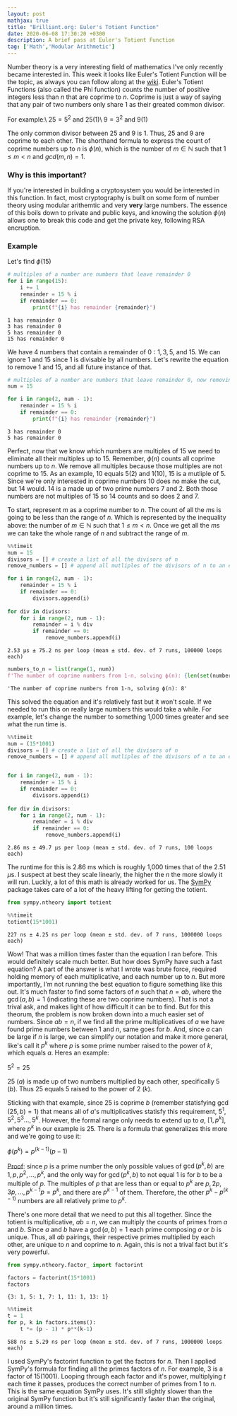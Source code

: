 ```yaml
---
layout: post
mathjax: true
title: "Brilliant.org: Euler's Totient Function"
date: 2020-06-08 17:30:20 +0300
description: A brief pass at Euler's Totient Function
tag: ['Math','Modular Arithmetic']
---
```

Number theory is a very interesting field of mathematics I've only recently became interested in. This week it looks like Euler's Totient Function will be the topic, as always you can follow along at the [wiki](https://brilliant.org/wiki/eulers-totient-function/). Euler's Totient Functions (also called the Phi function) counts the number of positive integers less than $n$ that are coprime to $n$. Coprime is just a way of saying that any pair of two numbers only share 1 as their greated common divisor.

For example:\\
$25 = 5^2$ and $25(1)$\\
$9 = 3^2$ and $9(1)$

The only common divisor between $25$ and $9$ is $1$. Thus, $25$ and $9$ are coprime to each other. The shorthand formula to express the count of coprime numbers up to $n$ is $\phi(n)$, which is the number of $m \in\mathbb{N}$ such that $1\leq m < n$ and $gcd(m,n) = 1$.

### Why is this important?
If you're interested in building a cryptosystem you would be interested in this function. In fact, most cryptography is built on some form of number theory using modular arithemtic and very __very__ large numbers. The essence of this boils down to private and public keys, and knowing the solution $\phi(n)$ allows one to break this code and get the private key, following RSA encruption.

### Example

Let's find $\phi(15)$


```python
# multiples of a number are numbers that leave remainder 0
for i in range(15):
    i += 1
    remainder = 15 % i
    if remainder == 0:
        print(f"{i} has remainder {remainder}")
```

    1 has remainder 0
    3 has remainder 0
    5 has remainder 0
    15 has remainder 0
    

We have 4 numbers that contain a remainder of $0: 1, 3, 5,$ and $15$. We can ignore $1$ and $15$ since $1$ is divisable by all numbers. Let's rewrite the equation to remove $1$ and $15$, and all future instance of that.


```python
# multiples of a number are numbers that leave remainder 0, now removing 1 and the last number
num = 15

for i in range(2, num - 1):
    remainder = 15 % i
    if remainder == 0:
        print(f"{i} has remainder {remainder}")
```

    3 has remainder 0
    5 has remainder 0
    

Perfect, now that we know which numbers are multiples of $15$ we need to eliminate all their multiples up to $15$. Remember, $\phi(n)$ counts all coprime numbers up to $n$. We remove all multiples because those multiples are not coprime to $15$. As an example, $10$ equals $5(2)$ and $1(10)$, $15$ is a mutliple of $5$. Since we're only interested in coprime numbers $10$ does no make the cut, but $14$ would. $14$ is a made up of two prime numbers $7$ and $2$. Both those numbers are not multiples of $15$ so $14$ counts and so does $2$ and $7$.

To start, represent $m$ as a coprime number to $n$. The count of all the $m$s is going to be less than the range of $n$. Which is represented by the inequality above: the number of $m \in\mathbb{N}$ such that $1\leq m < n$. Once we get all the $m$s we can take the whole range of $n$ and subtract the range of $m$.


```python
%%timeit
num = 15
divisors = [] # create a list of all the divisors of n
remove_numbers = [] # append all mutliples of the divisors of n to an emptry list

for i in range(2, num - 1):
    remainder = 15 % i
    if remainder == 0:
        divisors.append(i)
        
for div in divisors:
    for i in range(2, num - 1):
        remainder = i % div
        if remainder == 0:
            remove_numbers.append(i)
```

    2.53 µs ± 75.2 ns per loop (mean ± std. dev. of 7 runs, 100000 loops each)
    


```python
numbers_to_n = list(range(1, num))
f'The number of coprime numbers from 1-n, solving ϕ(n): {len(set(numbers_to_n) - set(remove_numbers))}'
```




    'The number of coprime numbers from 1-n, solving ϕ(n): 8'



This solved the equation and it's relatively fast but it won't scale. If we needed to run this on really large numbers this would take a while. For example, let's change the number to something 1,000 times greater and see what the run time is.


```python
%%timeit
num = (15*1001)
divisors = [] # create a list of all the divisors of n
remove_numbers = [] # append all mutliples of the divisors of n to an emptry list


for i in range(2, num - 1):
    remainder = 15 % i
    if remainder == 0:
        divisors.append(i)
        
for div in divisors:
    for i in range(2, num - 1):
        remainder = i % div
        if remainder == 0:
            remove_numbers.append(i)
```

    2.86 ms ± 49.7 µs per loop (mean ± std. dev. of 7 runs, 100 loops each)
    

The runtime for this is 2.86 ms which is roughly 1,000 times that of the 2.51 $\mu$s. I suspect at best they scale linearly, the higher the $n$ the more slowly it will run. Luckly, a lot of this math is already worked for us. The [SymPy](https://www.sympy.org/en/index.html) package takes care of a lot of the heavy lifting for getting the totient.


```python
from sympy.ntheory import totient
```


```python
%%timeit
totient(15*1001)
```

    227 ns ± 4.25 ns per loop (mean ± std. dev. of 7 runs, 1000000 loops each)
    

Wow! That was a million times faster than the equation I ran before. This would definitely scale much better. But how does SymPy have such a fast equation? A part of the answer is what I wrote was brute force, required holding memory of each multiplicative, and each number up to $n$. But more importantly, I'm not running the best equation to figure something like this out. It's much faster to find some factors of $n$ such that $n = ab$, where the $\gcd(a,b) = 1$ (indicating these are two coprime numbers). That is not a trival ask, and makes light of how difficult it can be to find. But for this theorum, the problem is now broken down into a much easier set of numbers. Since $ab = n$, if we find all the prime multiplicatives of $a$ we have found prime numbers between 1 and $n$, same goes for $b$. And, since $a$ can be large if $n$ is large, we can simplify our notation and make it more general, like's call it $p^k$ where $p$ is some prime number raised to the power of $k$, which equals $a$. Heres an example:

$5^{2} = 25$

$25$ ($a$) is made up of two numbers multiplied by each other, specifically $5$ ($b$). Thus $25$ equals $5$ raised to the power of $2$ ($k$). 

Sticking with that example, since $25$ is coprime $b$ (remember statisfying $\gcd(25,b) = 1$) that means all of $a$'s multiplicatives statisfy this requirement, $5^{1}, 5^{2}, 5^{3}..., 5^{k}$. However, the formal range only needs to extend up to $a$, $[1,p^{k}]$, where $p^{k}$ in our example is $25$. There is a formula that generalizes this more and we're going to use it:

$\phi(p^{k}) = p^{(k - 1)}(p - 1)$

[Proof](https://en.wikipedia.org/wiki/Euler%27s_totient_function): since $p$ is a prime number the only possible values of $\gcd(p^k, b)$ are $1, p, p^2, ..., p^k$, and the only way for $\gcd(p^k, b)$ to not equal 1 is for $b$ to be a multiple of $p$. The multiples of $p$ that are less than or equal to $p^k$ are $p, 2p, 3p, ..., p^{k − 1}p = p^k$, and there are $p^{k − 1}$ of them. Therefore, the other $p^k − p^{(k − 1)}$ numbers are all relatively prime to $p^k$.

There's one more detail that we need to put this all together. Since the totient is multiplicative, $ab = n$, we can multiply the counts of primes from $a$ and $b$. Since $a$ and $b$ have a $\gcd(a,b) = 1$ each prime composing $a$ or $b$ is unique. Thus, all $ab$ pairings, their respective primes multiplied by each other, are unique to $n$ and coprime to $n$. Again, this is not a trival fact but it's very powerful. 


```python
from sympy.ntheory.factor_ import factorint
```


```python
factors = factorint(15*1001)
factors
```




    {3: 1, 5: 1, 7: 1, 11: 1, 13: 1}




```python
%%timeit
t = 1
for p, k in factors.items():
    t *= (p - 1) * p**(k-1)
```

    588 ns ± 5.29 ns per loop (mean ± std. dev. of 7 runs, 1000000 loops each)
    

I used SymPy's factorint function to get the factors for $n$. Then I applied SymPy's formula for finding all the primes factors of $n$. For example, $3$ is a factor of $15(1001)$. Looping through each factor and it's power, multiplying $t$ each time it passes, produces the correct number of primes from $1$ to $n$. This is the same equation SymPy uses. It's still slightly slower than the original SymPy function but it's still significantly faster than the original, around a million times.


```python

```
